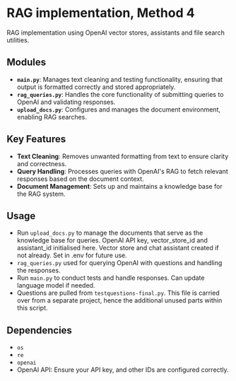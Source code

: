 # RAG implementation, Method 4
RAG implementation using OpenAI vector stores, assistants and file search utilities.

## Modules
- **`main.py`**: Manages text cleaning and testing functionality, ensuring that output is formatted correctly and stored appropriately.
- **`rag_queries.py`**: Handles the core functionality of submitting queries to OpenAI and validating responses.
- **`upload_docs.py`**: Configures and manages the document environment, enabling RAG searches.

## Key Features
- **Text Cleaning**: Removes unwanted formatting from text to ensure clarity and correctness.
- **Query Handling**: Processes queries with OpenAI's RAG to fetch relevant responses based on the document context.
- **Document Management**: Sets up and maintains a knowledge base for the RAG system.

## Usage
- Run `upload_docs.py` to manage the documents that serve as the knowledge base for queries. OpenAI API key, vector_store_id and assistant_id initialised here. Vector store and chat assistant created if not already. Set in .env for future use. 
- `rag_queries.py` used for querying OpenAI with questions and handling the responses.
- Run `main.py` to conduct tests and handle responses. Can update language model if needed.
- Questions are pulled from `testquestions-final.py`. This file is carried over from a separate project, hence the additional unused parts within this script.

## Dependencies
- `os`
- `re`
- `openai`
- OpenAI API: Ensure your API key, and other IDs are configured correctly.
